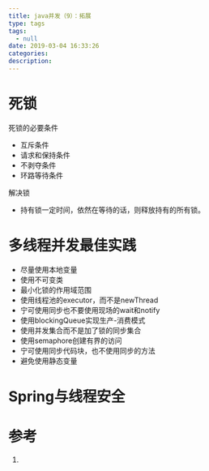 ```yaml
---
title: java并发（9）：拓展
type: tags
tags:
  - null
date: 2019-03-04 16:33:26
categories:
description:
---
```


# 死锁

死锁的必要条件

- 互斥条件
- 请求和保持条件
- 不剥夺条件
- 环路等待条件

解决锁

- 持有锁一定时间，依然在等待的话，则释放持有的所有锁。

# 多线程并发最佳实践

- 尽量使用本地变量
- 使用不可变类
- 最小化锁的作用域范围
- 使用线程池的executor，而不是newThread
- 宁可使用同步也不要使用现场的wait和notify
- 使用blockingQueue实现生产-消费模式
- 使用并发集合而不是加了锁的同步集合
- 使用semaphore创建有界的访问
- 宁可使用同步代码块，也不使用同步的方法
- 避免使用静态变量

# Spring与线程安全



# 参考 #

1. 
